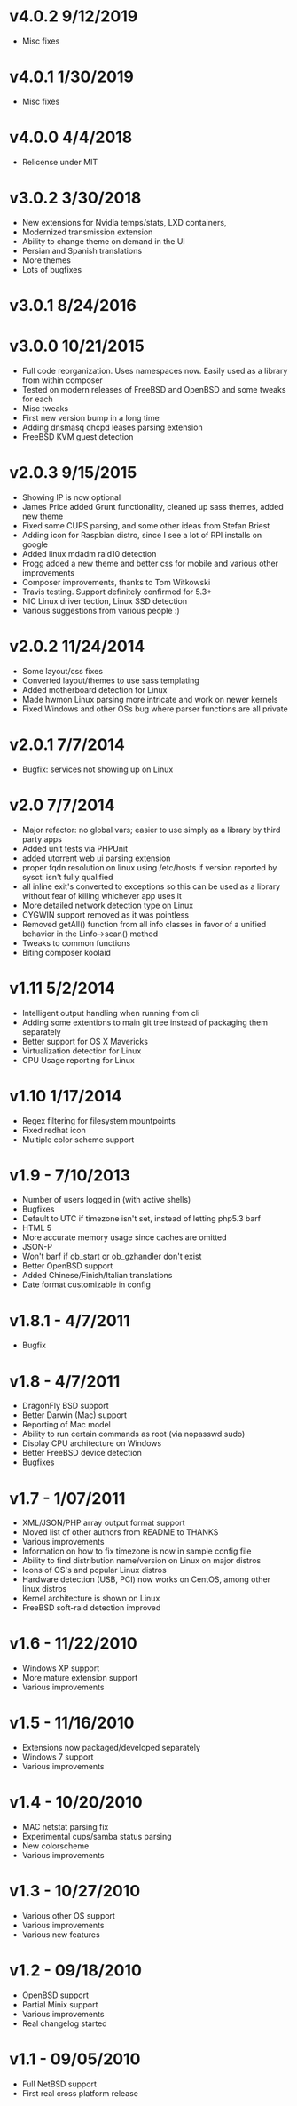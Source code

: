 # v4.0.2 9/12/2019

- Misc fixes

# v4.0.1 1/30/2019

- Misc fixes

# v4.0.0 4/4/2018

- Relicense under MIT

# v3.0.2 3/30/2018

- New extensions for Nvidia temps/stats, LXD containers,
- Modernized transmission extension
- Ability to change theme on demand in the UI
- Persian and Spanish translations
- More themes
- Lots of bugfixes

# v3.0.1 8/24/2016

# v3.0.0 10/21/2015
 - Full code reorganization. Uses namespaces now. Easily used as a library from within composer
 - Tested on modern releases of FreeBSD and OpenBSD and some tweaks for each
 - Misc tweaks
 - First new version bump in a long time
 - Adding dnsmasq dhcpd leases parsing extension
 - FreeBSD KVM guest detection


# v2.0.3 9/15/2015
 - Showing IP is now optional
 - James Price added Grunt functionality, cleaned up sass themes, added new theme
 - Fixed some CUPS parsing, and some other ideas from Stefan Briest
 - Adding icon for Raspbian distro, since I see a lot of RPI installs on google
 - Added linux mdadm raid10 detection
 - Frogg added a new theme and better css for mobile and various other improvements
 - Composer improvements, thanks to Tom Witkowski
 - Travis testing. Support definitely confirmed for 5.3+
 - NIC Linux driver tection, Linux SSD detection
 - Various suggestions from various people :)


# v2.0.2 11/24/2014
 - Some layout/css fixes
 - Converted layout/themes to use sass templating
 - Added motherboard detection for Linux
 - Made hwmon Linux parsing more intricate and work on newer kernels
 - Fixed Windows and other OSs bug where parser functions are all private


# v2.0.1 7/7/2014
 - Bugfix: services not showing up on Linux


# v2.0 7/7/2014
 - Major refactor: no global vars; easier to use simply as a library by third party apps
 - Added unit tests via PHPUnit
 - added utorrent web ui parsing extension
 - proper fqdn resolution on linux using /etc/hosts if version reported by sysctl isn't fully qualified
 - all inline exit's converted to exceptions so this can be used as a library without fear of killing whichever app uses it
 - More detailed network detection type on Linux
 - CYGWIN support removed as it was pointless
 - Removed getAll() function from all info classes in favor of a unified behavior in the Linfo->scan() method
 - Tweaks to common functions
 - Biting composer koolaid


# v1.11 5/2/2014
 - Intelligent output handling when running from cli
 - Adding some extentions to main git tree instead of packaging them separately
 - Better support for OS X Mavericks
 - Virtualization detection for Linux
 - CPU Usage reporting for Linux


# v1.10 1/17/2014
 - Regex filtering for filesystem mountpoints
 - Fixed redhat icon
 - Multiple color scheme support


# v1.9 - 7/10/2013
 - Number of users logged in (with active shells)
 - Bugfixes
 - Default to UTC if timezone isn't set, instead of letting php5.3 barf
 - HTML 5
 - More accurate memory usage since caches are omitted
 - JSON-P
 - Won't barf if ob_start or ob_gzhandler don't exist
 - Better OpenBSD support
 - Added Chinese/Finish/Italian translations
 - Date format customizable in config


# v1.8.1 - 4/7/2011
 - Bugfix


# v1.8 - 4/7/2011
 - DragonFly BSD support
 - Better Darwin (Mac) support
 - Reporting of Mac model
 - Ability to run certain commands as root (via nopasswd sudo)
 - Display CPU architecture on Windows
 - Better FreeBSD device detection
 - Bugfixes


# v1.7 - 1/07/2011
 - XML/JSON/PHP array output format support
 - Moved list of other authors from README to THANKS
 - Various improvements
 - Information on how to fix timezone is now in sample config file
 - Ability to find distribution name/version on Linux on major distros
 - Icons of OS's and popular Linux distros
 - Hardware detection (USB, PCI) now works on CentOS, among other linux distros
 - Kernel architecture is shown on Linux
 - FreeBSD soft-raid detection improved


# v1.6 - 11/22/2010
 - Windows XP support
 - More mature extension support
 - Various improvements


# v1.5 - 11/16/2010
 - Extensions now packaged/developed separately
 - Windows 7 support
 - Various improvements


# v1.4 - 10/20/2010
 - MAC netstat parsing fix
 - Experimental cups/samba status parsing
 - New colorscheme
 - Various improvements


# v1.3 - 10/27/2010
 - Various other OS support
 - Various improvements
 - Various new features


# v1.2 - 09/18/2010
 - OpenBSD support
 - Partial Minix support
 - Various improvements
 - Real changelog started


# v1.1 - 09/05/2010
 - Full NetBSD support
 - First real cross platform release
